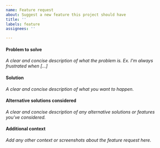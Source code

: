 ```yaml
---
name: Feature request
about: Suggest a new feature this project should have
title: ''
labels: feature
assignees: ''

---
```


#### Problem to solve
_A clear and concise description of what the problem is. Ex. I'm always frustrated when [...]_

#### Solution
_A clear and concise description of what you want to happen._

#### Alternative solutions considered
_A clear and concise description of any alternative solutions or features you've considered._

#### Additional context
_Add any other context or screenshots about the feature request here._